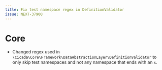```yaml
---
title: Fix test namespace regex in DefinitionValidator
issue: NEXT-37900
---
```

# Core
* Changed regex used in `\Cicada\Core\Framework\DataAbstractionLayer\DefinitionValidator` to only skip test namespaces and not any namespace that ends with an `s`.
